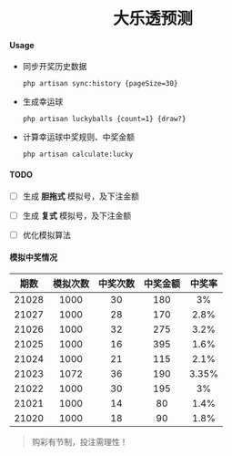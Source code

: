 <h1 align="center">大乐透预测</h1>


#### Usage

- 同步开奖历史数据

  ```shell
  php artisan sync:history {pageSize=30}
  ```


- 生成幸运球

  ```shell
  php artisan luckyballs {count=1} {draw?}
  ```


- 计算幸运球中奖规则、中奖金额

  ```shell
  php artisan calculate:lucky
  ```



#### TODO

- [ ] 生成 **胆拖式** 模拟号，及下注金额
- [ ] 生成 **复式** 模拟号，及下注金额
- [ ] 优化模拟算法



#### 模拟中奖情况

| 期数  | 模拟次数 | 中奖次数 | 中奖金额 | 中奖率 |
| :---: | :------: | :------: | :------: | :----: |
| 21028 |   1000   |    30    |   180    |   3%   |
| 21027 |   1000   |    28    |   170    |  2.8%  |
| 21026 |   1000   |    32    |   275    |  3.2%  |
| 21025 |   1000   |    16    |   395    |  1.6%  |
| 21024 |   1000   |    21    |   115    |  2.1%  |
| 21023 |   1072   |    36    |   190    | 3.35%  |
| 21022 |   1000   |    30    |   195    |   3%   |
| 21021 |   1000   |    14    |    80    |  1.4%  |
| 21020 |   1000   |    18    |    90    |  1.8%  |



> 购彩有节制，投注需理性！

